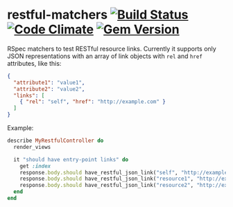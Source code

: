 # restful-matchers [![Build Status](https://travis-ci.org/marcoshack/restful-matchers.png?branch=master)](https://travis-ci.org/marcoshack/restful-matchers) [![Code Climate](https://codeclimate.com/github/marcoshack/restful-matchers.png)](https://codeclimate.com/github/marcoshack/restful-matchers) [![Gem Version](https://badge.fury.io/rb/restful-matchers.png)](http://badge.fury.io/rb/restful-matchers)

RSpec matchers to test RESTful resource links. Currently it supports only JSON representations with an array of link objects with `rel` and `href` attributes, like this:

```json
{
  "attribute1": "value1",
  "attribute2": "value2",
  "links": [
    { "rel": "self", "href": "http://example.com" }
  ]
}
```

Example:

```ruby
describe MyRestfulController do
  render_views

  it "should have entry-point links" do
    get :index
    response.body.should have_restful_json_link("self", "http://example.com")
    response.body.should have_restful_json_link("resource1", "http://example.com/resource1")
    response.body.should have_restful_json_link("resource2", "http://example.com/resource2")
  end
end
```
